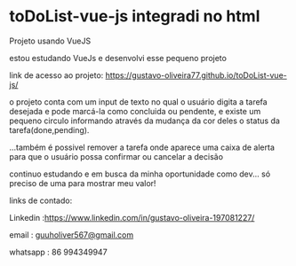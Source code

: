 # toDoList-vue-js integradi no html
 Projeto usando VueJS

estou estudando VueJs e desenvolvi esse pequeno projeto

link de acesso ao projeto: https://gustavo-oliveira77.github.io/toDoList-vue-js/

o projeto conta com um input de texto no qual o usuário digita a tarefa desejada e pode marcá-la como
concluida ou pendente, e existe um pequeno circulo informando através da mudança da cor deles o status da tarefa(done,pending).


...também é possivel remover a tarefa onde aparece uma caixa de alerta para que o usuário possa confirmar ou cancelar a decisão

continuo estudando e em busca da minha oportunidade como dev... só preciso de uma para mostrar meu valor!

links de contado:

Linkedin :https://www.linkedin.com/in/gustavo-oliveira-197081227/

email : guuholiver567@gmail.com

whatsapp : 86 994349947
 





